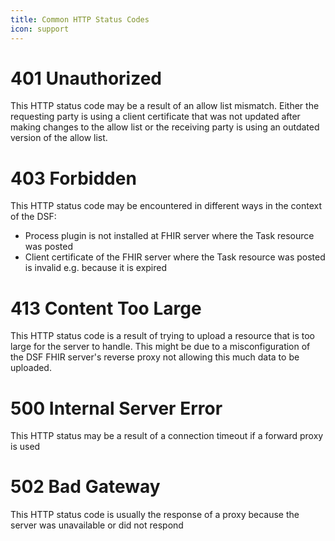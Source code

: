 ```yaml
---
title: Common HTTP Status Codes
icon: support
---
```


# 401 Unauthorized
This HTTP status code may be a result of an allow list mismatch. Either the requesting party is using a client certificate that was not updated after making changes to the allow list or the receiving party is using an outdated version of the allow list.

# 403 Forbidden
This HTTP status code may be encountered in different ways in the context of the DSF:
- Process plugin is not installed at FHIR server where the Task resource was posted
- Client certificate of the FHIR server where the Task resource was posted is invalid e.g. because it is expired

# 413 Content Too Large
This HTTP status code is a result of trying to upload a resource that is too large for the server to handle. This might be due to a misconfiguration of the DSF FHIR server's reverse proxy not allowing this much data to be uploaded.

# 500 Internal Server Error
This HTTP status may be a result of a connection timeout if a forward proxy is used

# 502 Bad Gateway
This HTTP status code is usually the response of a proxy because the server was unavailable or did not respond